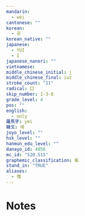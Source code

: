```yaml
---
mandarin:
  - wéi
cantonese: ""
korean:
  - 유
korean_native: ""
japanese:
  - YUI
  - I
japanese_nanori: ""
vietnamese:
middle_chinese_initial: j
middle_chinese_final: iuɪ
stroke_count: "11"
radical: 口
skip_number: 1-3-8
grade_level: 4
pos: ""
english:
  - only
羅馬字: yei
韓文: 예
joyo_level: ""
hsk_level: ""
hanmun_edu_level: ""
danayo_id: 4056
mc_id: "520.515"
graphemic_classification: 隹
stand_in: "TRUE"
aliases:
  - 惟
---
```


# Notes
